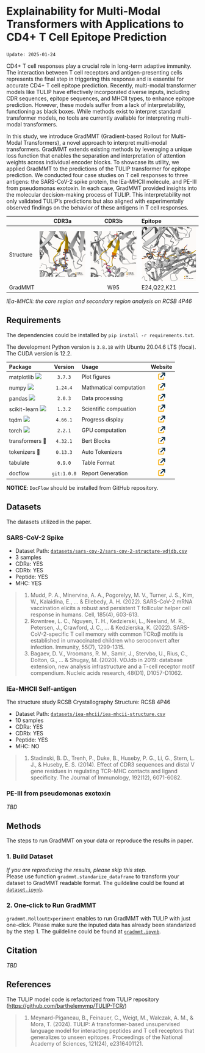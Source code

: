 # Explainability for Multi-Modal Transformers with Applications to CD4+ T Cell Epitope Prediction

`Update: 2025-01-24`

CD4+ T cell responses play a crucial role in long-term adaptive immunity. The interaction between T cell receptors and antigen-presenting cells represents the final step in triggering this response and is essential for accurate CD4+ T cell epitope prediction. Recently, multi-modal transformer models like TULIP have effectively incorporated diverse inputs, including CDR sequences, epitope sequences, and MHCII types, to enhance epitope prediction. However, these models suffer from a lack of interpretability, functioning as black boxes. While methods exist to interpret standard transformer models, no tools are currently available for interpreting multi-modal transformers.

In this study, we introduce GradMMT (Gradient-based Rollout for Multi-Modal Transformers), a novel approach to interpret multi-modal transformers. GradMMT extends existing methods by leveraging a unique loss function that enables the separation and interpretation of attention weights across individual encoder blocks. To showcase its utility, we applied GradMMT to the predictions of the TULIP transformer for epitope prediction. We conducted four case studies on T cell responses to three antigens: the SARS-CoV-2 spike protein, the IEa-MHCII molecule, and PE-III from pseudomonas exotoxin. In each case, GradMMT provided insights into the molecular decision-making process of TULIP. This interpretability not only validated TULIP’s predictions but also aligned with experimentally observed findings on the behavior of these antigens in T cell responses.

||CDR3a|CDR3b|Epitope|
|:--|:---:|:---:|:------|
|Structure|<img src="imgs/s-cdr3a-r.png" width="200pt">|<img src="imgs/s-cdr3b-r.png" width="200pt">|<img src="imgs/s-epitope-r.png" width="200pt">|
|GradMMT||W95|E24,Q22,K21|

_IEa-MHCII: the core region and secondary region analysis on RCSB 4P46_

## Requirements
The dependencies could be installed by `pip install -r requirements.txt`.

The development Python version is `3.8.18` with Ubuntu 20.04.6 LTS (focal). The CUDA version is 12.2.

|Package|Version|Usage|Website|
|:------|:-----:|:----|:-----:|
|matplotlib <img src="https://matplotlib.org/_static/logo_light.svg" width="54pt">|`3.7.3`|Plot figures|[<img src="/imgs/icons/link.png" width="20pt">](https://matplotlib.org/)|
|numpy <img src="https://numpy.org/images/logo.svg" width="16pt">|`1.24.4`|Mathmatical computation|[<img src="/imgs/icons/link.png" width="20pt">](https://numpy.org/)|
|pandas <img src="https://pandas.pydata.org/docs/_static/pandas.svg" width="52pt">|`2.0.3`|Data processing|[<img src="/imgs/icons/link.png" width="20pt">](https://pandas.pydata.org/)|
|scikit-learn <img src="https://scikit-learn.org/stable/_static/scikit-learn-logo-small.png" width="42pt">|`1.3.2`|Scientific compuation|[<img src="/imgs/icons/link.png" width="20pt">](https://scikit-learn.org/stable/)|
|tqdm <img src="https://tqdm.github.io/img/logo-trans.gif" width="8pt">|`4.66.1`|Progress display|[<img src="/imgs/icons/link.png" width="20pt">](https://tqdm.github.io/docs/tqdm/)|
|torch <img src="https://pytorch.org/assets/images/logo-icon.svg" width="16pt">|`2.2.1`|GPU computation|[<img src="/imgs/icons/link.png" width="20pt">](https://pytorch.org/)|
|transformers 🤗|`4.32.1`|Bert Blocks|[<img src="/imgs/icons/link.png" width="20pt">](https://huggingface.co/docs/transformers/index)|
|tokenizers 🤗|`0.13.3`|Auto Tokenizers|[<img src="/imgs/icons/link.png" width="20pt">](https://huggingface.co/docs/tokenizers/index)|
|tabulate |`0.9.0`|Table Format|[<img src="/imgs/icons/link.png" width="20pt">](https://pypi.org/project/tabulate/)|
|docflow |`git:1.0.0`|Report Generation|[<img src="/imgs/icons/link.png" width="20pt">](https://github.com/Jiarui0923/DocFlow)|

**NOTICE**: `DocFlow` should be installed from GitHub repository.

## Datasets
The datasets utilized in the paper.

### SARS-CoV-2 Spike
- Dataset Path: [`datasets/sars-cov-2/sars-cov-2-structure-vdjdb.csv`](datasets/sars-cov-2/sars-cov-2-structure-vdjdb.csv)
- 3 samples
- CDRa: YES
- CDRb: YES
- Peptide: YES
- MHC: YES

> 1. Mudd, P. A., Minervina, A. A., Pogorelyy, M. V., Turner, J. S., Kim, W., Kalaidina, E., ... & Ellebedy, A. H. (2022). SARS-CoV-2 mRNA vaccination elicits a robust and persistent T follicular helper cell response in humans. Cell, 185(4), 603-613.
> 2. Rowntree, L. C., Nguyen, T. H., Kedzierski, L., Neeland, M. R., Petersen, J., Crawford, J. C., ... & Kedzierska, K. (2022). SARS-CoV-2-specific T cell memory with common TCRαβ motifs is established in unvaccinated children who seroconvert after infection. Immunity, 55(7), 1299-1315.
> 3. Bagaev, D. V., Vroomans, R. M., Samir, J., Stervbo, U., Rius, C., Dolton, G., ... & Shugay, M. (2020). VDJdb in 2019: database extension, new analysis infrastructure and a T-cell receptor motif compendium. Nucleic acids research, 48(D1), D1057-D1062.

### IEa-MHCII Self-antigen

The structure study RCSB Crystallography Structure: RCSB 4P46

- Dataset Path: [`datasets/iea-mhcii/iea-mhcii-structure.csv`](datasets/iea-mhcii/iea-mhcii-structure.csv)
- 10 samples
- CDRa: YES
- CDRb: YES
- Peptide: YES
- MHC: NO

> 1. Stadinski, B. D., Trenh, P., Duke, B., Huseby, P. G., Li, G., Stern, L. J., & Huseby, E. S. (2014). Effect of CDR3 sequences and distal V gene residues in regulating TCR–MHC contacts and ligand specificity. The Journal of Immunology, 192(12), 6071-6082.

### PE-III from pseudomonas exotoxin
_TBD_

## Methods
The steps to run GradMMT on your data or reproduce the results in paper.
### 1. Build Dataset
_If you are reproducing the results, please skip this step._  
Please use function `gradmmt.standarize_dataframe` to transform your dataset to GradMMT readable format. The guildeline could be found at [`dataset.ipynb`](dataset.ipynb).
### 2. One-click to Run GradMMT
`gradmmt.RolloutExperiment` enables to run GradMMT with TULIP with just one-click. Please make sure the inputed data has already been standarized by the step 1.
The guildeline could be found at [`gradmmt.ipynb`](gradmmt.ipynb).

## Citation
_TBD_

## References
The TULIP model code is refactorized from TULIP repository (https://github.com/barthelemymp/TULIP-TCR/)

> 1. Meynard-Piganeau, B., Feinauer, C., Weigt, M., Walczak, A. M., & Mora, T. (2024). TULIP: A transformer-based unsupervised language model for interacting peptides and T cell receptors that generalizes to unseen epitopes. Proceedings of the National Academy of Sciences, 121(24), e2316401121.